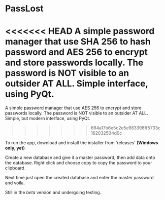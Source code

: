 # PassLost

<<<<<<< HEAD
A simple password manager that use SHA 256 to hash password and AES 256 to encrypt and store passwords locally. The password is NOT visible to an outsider AT ALL. Simple interface, using PyQt.
=======
A simple password manager that use AES 256 to encrypt and store passwords locally. The password is NOT visible to an outsider AT ALL. Simple, but modern interface, using PyQt.
>>>>>>> 694a17b6e5c2e5e983398ff5733c192032504d0c

To run the app, download and install the installer from 'releases' **(Windows only, yet)**

Create a new database and give it a master password, then add data onto the database. Right click and choose copy to copy the password to your clipboard.

Next time just open the created database and enter the master password and voila.

Still in the _beta_ version and undergoing testing.
 
 
